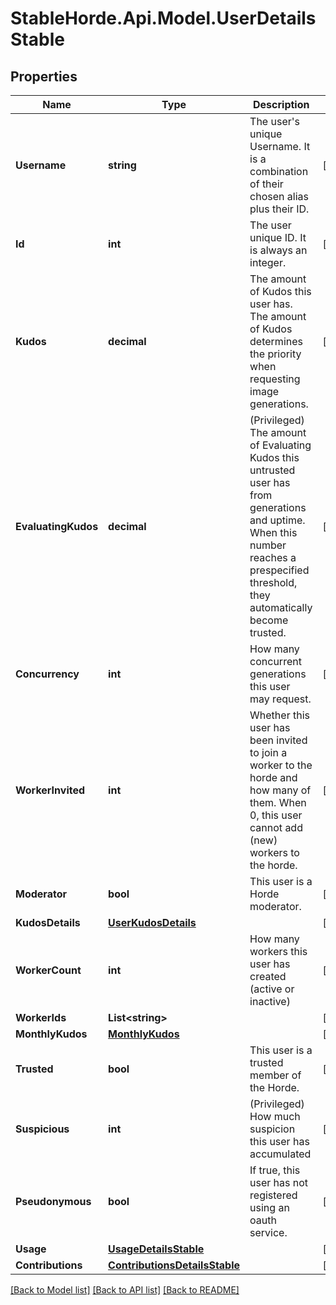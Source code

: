 # StableHorde.Api.Model.UserDetailsStable

## Properties

Name | Type | Description | Notes
------------ | ------------- | ------------- | -------------
**Username** | **string** | The user&#39;s unique Username. It is a combination of their chosen alias plus their ID. | [optional] 
**Id** | **int** | The user unique ID. It is always an integer. | [optional] 
**Kudos** | **decimal** | The amount of Kudos this user has. The amount of Kudos determines the priority when requesting image generations. | [optional] 
**EvaluatingKudos** | **decimal** | (Privileged) The amount of Evaluating Kudos this untrusted user has from generations and uptime. When this number reaches a prespecified threshold, they automatically become trusted. | [optional] 
**Concurrency** | **int** | How many concurrent generations this user may request. | [optional] 
**WorkerInvited** | **int** | Whether this user has been invited to join a worker to the horde and how many of them. When 0, this user cannot add (new) workers to the horde. | [optional] 
**Moderator** | **bool** | This user is a Horde moderator. | [optional] 
**KudosDetails** | [**UserKudosDetails**](UserKudosDetails.md) |  | [optional] 
**WorkerCount** | **int** | How many workers this user has created (active or inactive) | [optional] 
**WorkerIds** | **List&lt;string&gt;** |  | [optional] 
**MonthlyKudos** | [**MonthlyKudos**](MonthlyKudos.md) |  | [optional] 
**Trusted** | **bool** | This user is a trusted member of the Horde. | [optional] 
**Suspicious** | **int** | (Privileged) How much suspicion this user has accumulated | [optional] 
**Pseudonymous** | **bool** | If true, this user has not registered using an oauth service. | [optional] 
**Usage** | [**UsageDetailsStable**](UsageDetailsStable.md) |  | [optional] 
**Contributions** | [**ContributionsDetailsStable**](ContributionsDetailsStable.md) |  | [optional] 

[[Back to Model list]](../README.md#documentation-for-models) [[Back to API list]](../README.md#documentation-for-api-endpoints) [[Back to README]](../README.md)

